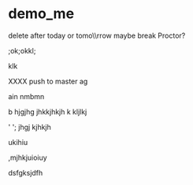 # demo_me
delete after today or tomo\\\rrow maybe break Proctor?



;ok;okkl;

klk

XXXX push to master ag

ain nmbmn





b hjgjhg jhkkjhkjh k
kljlkj

'
';
jhgj
kjhkjh









ukihiu



,mjhkjuioiuy


dsfgksjdfh
